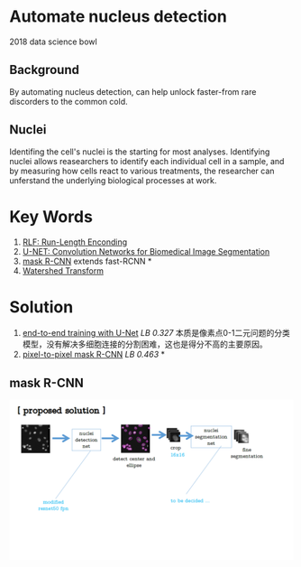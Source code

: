 # Automate nucleus detection
2018 data science bowl

## Background
By automating nucleus detection, can help unlock faster-from rare discorders to the common cold.

## Nuclei
Identifing the cell's nuclei is the starting for most analyses. Identifying nuclei allows reasearchers to identify each individual cell in a sample, and by measuring how cells react to various treatments, the researcher can unferstand the underlying biological processes at work.


# Key Words
1. [RLF: Run-Length Enconding](https://zh.wikipedia.org/wiki/%E6%B8%B8%E7%A8%8B%E7%BC%96%E7%A0%81)
2. [U-NET: Convolution Networks for Biomedical Image Segmentation](https://arxiv.org/abs/1505.04597)
3. [mask R-CNN](https://arxiv.org/pdf/1703.06870.pdf) extends fast-RCNN *
4. [Watershed Transform](https://www.mathworks.com/company/newsletters/articles/the-watershed-transform-strategies-for-image-segmentation.html)

# Solution
1. [end-to-end training with U-Net](https://www.kaggle.com/fabsta/nuclei-segmentation-tensorflow-u-net-0-327-027909/notebook) *LB 0.327*
本质是像素点0-1二元问题的分类模型，没有解决多细胞连接的分割困难，这也是得分不高的主要原因。
2. [pixel-to-pixel mask R-CNN](https://drive.google.com/drive/folders/1EtBdlPK3BVahHBZtB103QQxNUdWaJ6di) *LB 0.463* *

## mask R-CNN
![model](/doc/image/Slide1.png)